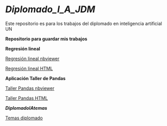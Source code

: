 # ***Diplomado_I_A_JDM***
Este repositorio es para los trabajos del diplomado en inteligencia artificial UN

**Repositorio para guardar mis trabajos**

**Regresión lineal**

[Regresión lineal nbviewer](https://nbviewer.jupyter.org/github/QcoJuanDavidMarin/repo_Diplomado_I_A/blob/main/RegresionLinealJDM.ipynb)


[Regresión lineal HTML](https://htmlpreview.github.io/?https://github.com/QcoJuanDavidMarin/repo_Diplomado_I_A/blob/main/RegresionLinealJDM.html)


**Aplicación Taller de Pandas**

[Taller Pandas nbviewer](https://dfm.io/nbview/?url=https%3A%2F%2Fgithub.com%2FQcoJuanDavidMarin%2Frepo_Diplomado_I_A%2Fblob%2Fmain%2FTaller_Pandas_JDM.ipynb)

[Taller Pandas HTML](https://htmlpreview.github.io/?https://github.com/QcoJuanDavidMarin/repo_Diplomado_I_A/blob/main/Taller_Pandas_JDM.html)



**$Diplomado IA temas$**

[Temas diplomado](https://github.com/AprendizajeProfundo/Diplomado/tree/master/Temas)
